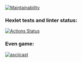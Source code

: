 [![Maintainability](https://api.codeclimate.com/v1/badges/96f567db72b0fa61ff5f/maintainability)](https://codeclimate.com/github/prozet-x/java-project-61/maintainability)
### Hexlet tests and linter status:
[![Actions Status](https://github.com/prozet-x/java-project-61/workflows/hexlet-check/badge.svg)](https://github.com/prozet-x/java-project-61/actions)
### Even game:
[![asciicast](https://asciinema.org/a/QQF2cyDlM3ad9O9QByL8t10Jp.svg)](https://asciinema.org/a/QQF2cyDlM3ad9O9QByL8t10Jp)
